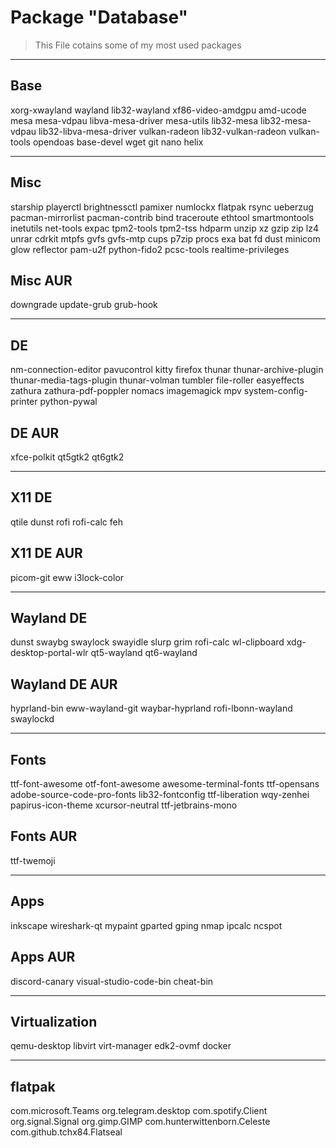 # Package "Database"

> This File cotains some of my most used packages

---

## Base

xorg-xwayland
wayland
lib32-wayland
xf86-video-amdgpu
amd-ucode
mesa
mesa-vdpau
libva-mesa-driver
mesa-utils
lib32-mesa
lib32-mesa-vdpau
lib32-libva-mesa-driver
vulkan-radeon
lib32-vulkan-radeon
vulkan-tools
opendoas
base-devel
wget
git
nano
helix

---

## Misc

starship
playerctl
brightnessctl
pamixer
numlockx
flatpak
rsync
ueberzug
pacman-mirrorlist
pacman-contrib
bind
traceroute
ethtool
smartmontools
inetutils
net-tools
expac
tpm2-tools
tpm2-tss
hdparm
unzip
xz
gzip
zip
lz4
unrar
cdrkit
mtpfs
gvfs
gvfs-mtp
cups
p7zip
procs
exa
bat
fd
dust
minicom
glow
reflector
pam-u2f
python-fido2
pcsc-tools
realtime-privileges

## Misc AUR

downgrade
update-grub
grub-hook

---

## DE

nm-connection-editor
pavucontrol
kitty
firefox
thunar
thunar-archive-plugin
thunar-media-tags-plugin
thunar-volman
tumbler
file-roller
easyeffects
zathura
zathura-pdf-poppler
nomacs
imagemagick
mpv
system-config-printer
python-pywal

## DE AUR

xfce-polkit
qt5gtk2
qt6gtk2

---

## X11 DE

qtile
dunst
rofi
rofi-calc
feh

## X11 DE AUR

picom-git
eww
i3lock-color

---

## Wayland DE

dunst
swaybg
swaylock
swayidle
slurp
grim
rofi-calc
wl-clipboard
xdg-desktop-portal-wlr
qt5-wayland
qt6-wayland

## Wayland DE AUR

hyprland-bin
eww-wayland-git
waybar-hyprland
rofi-lbonn-wayland
swaylockd

---

## Fonts

ttf-font-awesome
otf-font-awesome
awesome-terminal-fonts
ttf-opensans
adobe-source-code-pro-fonts
lib32-fontconfig
ttf-liberation
wqy-zenhei
papirus-icon-theme
xcursor-neutral
ttf-jetbrains-mono

## Fonts AUR

ttf-twemoji

---

## Apps

inkscape
wireshark-qt
mypaint
gparted
gping
nmap
ipcalc
ncspot

## Apps AUR

discord-canary
visual-studio-code-bin
cheat-bin

---

## Virtualization

qemu-desktop
libvirt
virt-manager
edk2-ovmf
docker

---

## flatpak

com.microsoft.Teams
org.telegram.desktop
com.spotify.Client
org.signal.Signal
org.gimp.GIMP
com.hunterwittenborn.Celeste
com.github.tchx84.Flatseal
